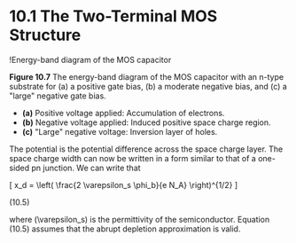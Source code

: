 # 10.1 The Two-Terminal MOS Structure

!Energy-band diagram of the MOS capacitor

**Figure 10.7** The energy-band diagram of the MOS capacitor with an n-type substrate for (a) a positive gate bias, (b) a moderate negative bias, and (c) a "large" negative gate bias.

- **(a)** Positive voltage applied: Accumulation of electrons.
- **(b)** Negative voltage applied: Induced positive space charge region.
- **(c)** "Large" negative voltage: Inversion layer of holes.

The potential is the potential difference across the space charge layer. The space charge width can now be written in a form similar to that of a one-sided pn junction. We can write that

\[
x_d = \left( \frac{2 \varepsilon_s \phi_b}{e N_A} \right)^{1/2}
\]

(10.5)

where \(\varepsilon_s\) is the permittivity of the semiconductor. Equation (10.5) assumes that the abrupt depletion approximation is valid.